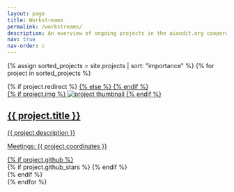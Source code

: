 ```yaml
---
layout: page
title: Workstreams
permalink: /workstreams/
description: An overview of ongoing projects in the aiaudit.org cooperative.
nav: true
nav-order: c
---
```


<div class="projects grid">

  {% assign sorted_projects = site.projects | sort: "importance" %}
  {% for project in sorted_projects %}
  <div class="grid-item">
    {% if project.redirect %}
    <a href="{{ project.redirect }}" target="_blank">
    {% else %}
    <a href="{{ project.url | relative_url }}">
    {% endif %}
      <div class="card hoverable {{ project.worktype}}">
        {% if project.img %}
        <img src="{{ project.img | relative_url }}" alt="project thumbnail">
        {% endif %}
        <div class="card-body">
          <h2 class="card-title text-white">{{ project.title }}</h2>
          <!-- <p class="card-title text-white">Life cycle steps: {{ project.lifecyclesteps }}</p> -->
          <p class="card-text text-white">{{ project.description }}</p>
          <p class="card-title text-white">Meetings: {{ project.coordinates }}</p>
          <!-- <a href="{{ project.url | relative_url }}" class="btn btn-primary">Details</a> -->
          <div class="row ml-1 mr-1 p-0">
            {% if project.github %}
            <div class="github-icon">
              <div class="icon" data-toggle="tooltip" title="Code Repository">
                <a href="{{ project.github }}" target="_blank"><i class="fab fa-github gh-icon"></i></a>
              </div>
              {% if project.github_stars %}
              <span class="stars" data-toggle="tooltip" title="GitHub Stars">
                <i class="fas fa-star"></i>
                <span id="{{ project.github_stars }}-stars"></span>
              </span>
              {% endif %}
            </div>
            {% endif %}
          </div>
        </div>
      </div>
    </a>
  </div>
{% endfor %}

</div>
